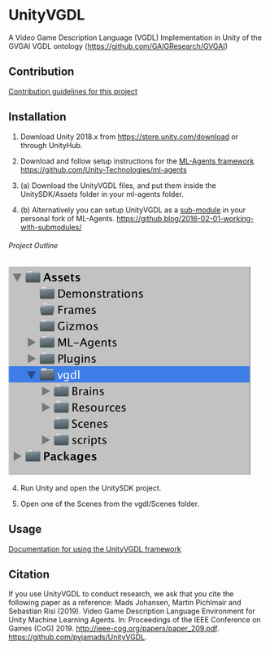 # UnityVGDL

A Video Game Description Language (VGDL) Implementation in Unity of the GVGAI VGDL ontology (https://github.com/GAIGResearch/GVGAI)

## Contribution

[Contribution guidelines for this project](CONTRIBUTING.md)

## Installation 

1. Download Unity 2018.x from https://store.unity.com/download or through UnityHub.

2. Download and follow setup instructions for the [ML-Agents framework](https://github.com/Unity-Technologies/ml-agents/blob/master/docs/Readme.md) https://github.com/Unity-Technologies/ml-agents

3. (a) Download the UnityVGDL files, and put them inside the UnitySDK/Assets folder in your ml-agents folder.

3. (b) Alternatively you can setup UnityVGDL as a [sub-module](https://git-scm.com/book/en/v2/Git-Tools-Submodules) in your personal fork of ML-Agents. https://github.blog/2016-02-01-working-with-submodules/

###### Project Outline
![alt text](images/Project_outline.png)

4. Run Unity and open the UnitySDK project.

5. Open one of the Scenes from the vgdl/Scenes folder.

## Usage

[Documentation for using the UnityVGDL framework](USAGE.md)

## Citation

If you use UnityVGDL to conduct research, we ask that you cite the following paper as a reference:
Mads Johansen, Martin Pichlmair and Sebastian Risi (2019). Video Game Description Language Environment for Unity Machine Learning Agents. In: Proceedings of the IEEE Conference on Games (CoG) 2019. http://ieee-cog.org/papers/paper_209.pdf. https://github.com/pyjamads/UnityVGDL.
